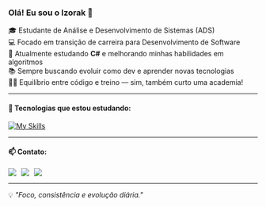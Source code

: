 ### Olá! Eu sou o Izorak 👋

🎓 Estudante de Análise e Desenvolvimento de Sistemas (ADS)  
💻 Focado em transição de carreira para Desenvolvimento de Software  
🚀 Atualmente estudando **C#** e melhorando minhas habilidades em algoritmos  
📚 Sempre buscando evoluir como dev e aprender novas tecnologias  
🏋️‍♂️ Equilíbrio entre código e treino — sim, também curto uma academia!

---

#### 🚀 Tecnologias que estou estudando:
[![My Skills](https://skillicons.dev/icons?i=cs,html,css,js,git)](https://skillicons.dev)

---

#### 📫 Contato:
<div style="display: flex; gap: 10px; align-items: center;">
  <a href="mailto:iz0r4k@gmail.com" target="_blank">
    <img src="https://img.shields.io/badge/Gmail-D14836?style=for-the-badge&logo=gmail&logoColor=white" />
  </a>
  <a href="https://www.linkedin.com/in/eoizorak/" target="_blank">
    <img src="https://img.shields.io/badge/LinkedIn-0077B5?style=for-the-badge&logo=linkedin&logoColor=white" />
  </a>
  <a href="https://www.instagram.com/matheus_izorak/" target="_blank">
    <img src="https://img.shields.io/badge/Instagram-E4405F?style=for-the-badge&logo=instagram&logoColor=white" />
  </a>
</div>

---

💡 *"Foco, consistência e evolução diária."*
